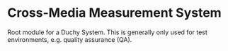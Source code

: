 # Cross-Media Measurement System

Root module for a Duchy System. This is generally only used for test
environments, e.g. quality assurance (QA).
